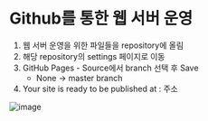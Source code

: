 # Github를 통한 웹 서버 운영

1. 웹 서버 운영을 위한 파일들을 repository에 올림
2. 해당 repository의 settings 페이지로 이동
3. GitHub Pages  - Source에서 branch 선택 후 Save
   - None -> master branch
4. Your site is ready to be published at : 주소

![image](https://user-images.githubusercontent.com/71396432/104280702-af4e6700-54ef-11eb-92f9-b664010f5402.png)

